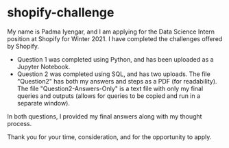 # shopify-challenge
My name is Padma Iyengar, and I am applying for the Data Science Intern position at Shopify for Winter 2021. I have completed the challenges offered by Shopify. 

- Question 1 was completed using Python, and has been uploaded as a Jupyter Notebook. 
- Question 2 was completed using SQL, and has two uploads. The file "Question2" has both my answers and steps as a PDF (for readability). The file "Question2-Answers-Only" is a text file with only my final queries and outputs (allows for queries to be copied and run in a separate window).

In both questions, I provided my final answers along with my thought process. 

Thank you for your time, consideration, and for the opportunity to apply.

